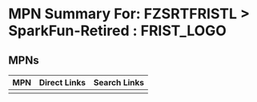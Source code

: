 



# MPN Summary For: FZSRTFRISTL > SparkFun-Retired : FRIST_LOGO

## MPNs
  

|MPN|Direct Links|Search Links|
| :--- | :--- | :--- |
||||
